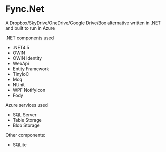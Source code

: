 # Fync.Net

A Dropbox/SkyDrive/OneDrive/Google Drive/Box alternative written in .NET and built to run in Azure

.NET components used
* .NET4.5
* OWIN
* OWIN Identity
* WebApi
* Entity Framework
* TinyIoC
* Moq
* NUnit
* WPF NotifyIcon
* Fody

Azure services used
* SQL Server
* Table Storage
* Blob Storage

Other components:
* SQLite
